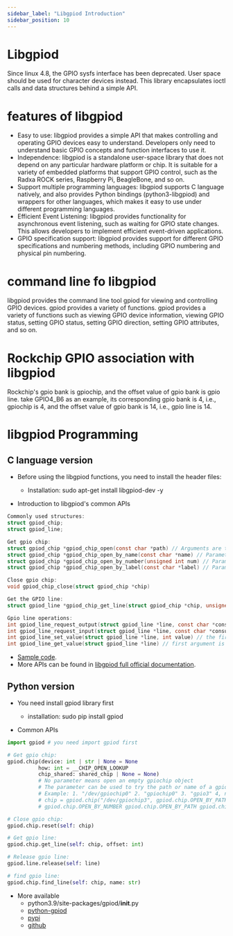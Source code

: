 ```yaml
---
sidebar_label: "Libgpiod Introduction"
sidebar_position: 10
---
```


# Libgpiod
Since linux 4.8, the GPIO sysfs interface has been deprecated. User space should be used for character devices instead. This library encapsulates ioctl calls and data structures behind a simple API.

# features of libgpiod

* Easy to use: libgpiod provides a simple API that makes controlling and operating GPIO devices easy to understand. Developers only need to understand basic GPIO concepts and function interfaces to use it.
* Independence: libgpiod is a standalone user-space library that does not depend on any particular hardware platform or chip. It is suitable for a variety of embedded platforms that support GPIO control, such as the Radxa ROCK series, Raspberry Pi, BeagleBone, and so on.
* Support multiple programming languages: libgpiod supports C language natively, and also provides Python bindings (python3-libgpiod) and wrappers for other languages, which makes it easy to use under different programming languages.
* Efficient Event Listening: libgpiod provides functionality for asynchronous event listening, such as waiting for GPIO state changes. This allows developers to implement efficient event-driven applications.
* GPIO specification support: libgpiod provides support for different GPIO specifications and numbering methods, including GPIO numbering and physical pin numbering.

# command line fo libgpiod

libgpiod provides the command line tool gpiod for viewing and controlling GPIO devices. gpiod provides a variety of functions.
gpiod provides a variety of functions such as viewing GPIO device information, viewing GPIO status, setting GPIO status, setting GPIO direction, setting GPIO attributes, and so on.

# Rockchip GPIO association with libgpiod

Rockchip's gpio bank is gpiochip, and the offset value of gpio bank is gpio line. take GPIO4_B6 as an example, its corresponding gpio bank is 4, i.e., gpiochip is 4, and the offset value of gpio bank is 14, i.e., gpio line is 14.

# libgpiod Programming

## C language version

* Before using the libgpiod functions, you need to install the header files:
    * Installation: sudo apt-get install libgpiod-dev -y

* Introduction to libgpiod's common APIs

```c
Commonly used structures:
struct gpiod_chip;
struct gpiod_line;

Get gpio chip:
struct gpiod_chip *gpiod_chip_open(const char *path) // Arguments are the full gpiochip path, e.g. "/dev/gpiochip1".
struct gpiod_chip *gpiod_chip_open_by_name(const char *name) // Parameters are GPIO controller names, e.g. "gpiochip1".
struct gpiod_chip *gpiod_chip_open_by_number(unsigned int num) // Parameter is GPIO controller number, e.g., 1
struct gpiod_chip *gpiod_chip_open_by_label(const char *label) // Parameters are GPIO controller names, e.g. "gpiochip1".

Close gpio chip:
void gpiod_chip_close(struct gpiod_chip *chip)

Get the GPIO line:
struct gpiod_line *gpiod_chip_get_line(struct gpiod_chip *chip, unsigned int offset) // The first parameter is the gpiochip, the second parameter is the offset (which in the Rockchip is the offset value for the gpio bank in Rockchip)

Gpio line operations:
int gpiod_line_request_output(struct gpiod_line *line, const char *consumer, int default_val) // the first parameter is the gpio line, the second parameter is the consumer name (a constant character), and the third parameter is the default level state
int gpiod_line_request_input(struct gpiod_line *line, const char *consumer) // first parameter is gpio line, second parameter is consumer name (a constant character)
int gpiod_line_set_value(struct gpiod_line *line, int value) // the first argument is the gpio line, the second is the level state
int gpiod_line_get_value(struct gpiod_line *line) // first argument is gpio line

```

* [Sample code](https://github.com/nascs/sample_code/tree/main/gpiod).
* More APIs can be found in [libgpiod full official documentation](https://github.com/brgl/libgpiod/blob/master/include/gpiod.h).

## Python version
* You need install gpiod library first
  * installation: sudo pip install gpiod

* Common APIs

```py
import gpiod # you need import gpiod first

# Get gpio chip:
gpiod.chip(device: int | str | None = None
          how: int = __CHIP_OPEN_LOOKUP
          chip_shared: shared_chip | None = None)
          # No parameter means open an empty gpiochip object
          # The parameter can be used to try the path or name of a gpiochip, or a label.
          # Example: 1. "/dev/gpiochip0" 2. "gpiochip0" 3. "gpio3" 4, number 3
          # chip = gpiod.chip("/dev/gpiochip3", gpiod.chip.OPEN_BY_PATH)
          # gpiod.chip.OPEN_BY_NUMBER gpiod.chip.OPEN_BY_PATH gpiod.chip.OPEN_BY_NAME  gpiod.chip.OPEN_BY_LABEL gpiod.chip.OPEN_BY_NUMBER

# Close gpio chip:
gpiod.chip.reset(self: chip)

# Get gpio line:
gpiod.chip.get_line(self: chip, offset: int)

# Release gpio line:
gpiod.line.release(self: line)

# find gpio line:
gpiod.chip.find_line(self: chip, name: str)

```
* More available
  * python3.9/site-packages/gpiod/__init__.py
  * [python-gpiod](https://wiki.loliot.net/docs/lang/python/libraries/gpiod/python-gpiod-about/)
  * [pypi](https://pypi.org/project/gpiod/)
  * [github](https://github.com/hhk7734/python3-gpiod.git)
